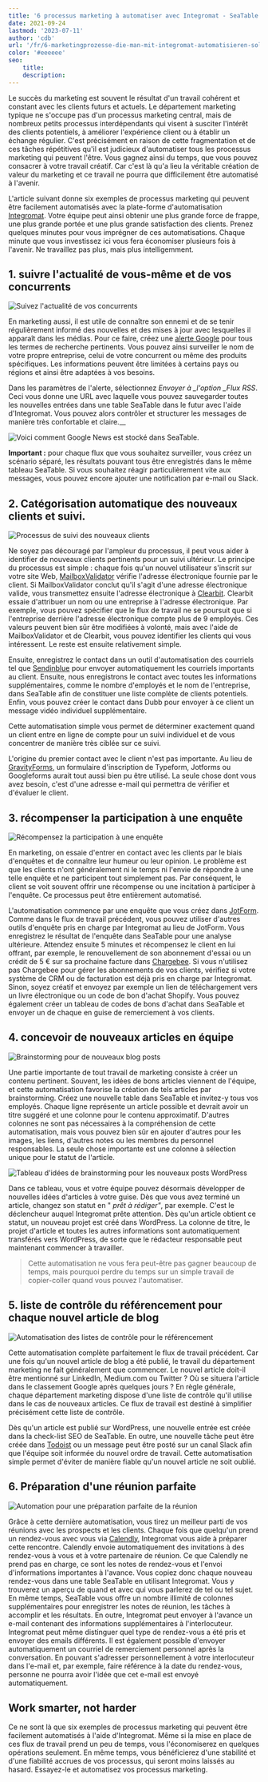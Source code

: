 ```yaml
---
title: '6 processus marketing à automatiser avec Integromat - SeaTable'
date: 2021-09-24
lastmod: '2023-07-11'
author: 'cdb'
url: '/fr/6-marketingprozesse-die-man-mit-integromat-automatisieren-sollte'
color: '#eeeeee'
seo:
    title:
    description:
---
```


Le succès du marketing est souvent le résultat d'un travail cohérent et constant avec les clients futurs et actuels. Le département marketing typique ne s'occupe pas d'un processus marketing central, mais de nombreux petits processus interdépendants qui visent à susciter l'intérêt des clients potentiels, à améliorer l'expérience client ou à établir un échange régulier. C'est précisément en raison de cette fragmentation et de ces tâches répétitives qu'il est judicieux d'automatiser tous les processus marketing qui peuvent l'être. Vous gagnez ainsi du temps, que vous pouvez consacrer à votre travail créatif. Car c'est là qu'a lieu la véritable création de valeur du marketing et ce travail ne pourra que difficilement être automatisé à l'avenir.

L'article suivant donne six exemples de processus marketing qui peuvent être facilement automatisés avec la plate-forme d'automatisation [Integromat](https://integromat.io/). Votre équipe peut ainsi obtenir une plus grande force de frappe, une plus grande portée et une plus grande satisfaction des clients. Prenez quelques minutes pour vous imprégner de ces automatisations. Chaque minute que vous investissez ici vous fera économiser plusieurs fois à l'avenir. Ne travaillez pas plus, mais plus intelligemment.

## 1\. suivre l'actualité de vous-même et de vos concurrents

![Suivez l'actualité de vos concurrents](monitor-the-news-of-your-competition-711x290.png)

En marketing aussi, il est utile de connaître son ennemi et de se tenir régulièrement informé des nouvelles et des mises à jour avec lesquelles il apparaît dans les médias. Pour ce faire, créez une [alerte Google](https://www.google.de/alerts) pour tous les termes de recherche pertinents. Vous pouvez ainsi surveiller le nom de votre propre entreprise, celui de votre concurrent ou même des produits spécifiques. Les informations peuvent être limitées à certains pays ou régions et ainsi être adaptées à vos besoins.

Dans les paramètres de l'alerte, sélectionnez _Envoyer à \_l'option \_Flux RSS_. Ceci vous donne une URL avec laquelle vous pouvez sauvegarder toutes les nouvelles entrées dans une table SeaTable dans le futur avec l'aide d'Integromat. Vous pouvez alors contrôler et structurer les messages de manière très confortable et claire.\_\_

![Voici comment Google News est stocké dans SeaTable.](google-news-seatable.png)

**Important :** pour chaque flux que vous souhaitez surveiller, vous créez un scénario séparé, les résultats pouvant tous être enregistrés dans le même tableau SeaTable. Si vous souhaitez réagir particulièrement vite aux messages, vous pouvez encore ajouter une notification par e-mail ou Slack.

## 2\. Catégorisation automatique des nouveaux clients et suivi.

![Processus de suivi des nouveaux clients](follow-up-on-customers.png)

Ne soyez pas découragé par l'ampleur du processus, il peut vous aider à identifier de nouveaux clients pertinents pour un suivi ultérieur. Le principe du processus est simple : chaque fois qu'un nouvel utilisateur s'inscrit sur votre site Web, [MailboxValidator](https://www.mailboxvalidator.com/) vérifie l'adresse électronique fournie par le client. Si MailboxValidator conclut qu'il s'agit d'une adresse électronique valide, vous transmettez ensuite l'adresse électronique à [Clearbit](https://clearbit.com/). Clearbit essaie d'attribuer un nom ou une entreprise à l'adresse électronique. Par exemple, vous pouvez spécifier que le flux de travail ne se poursuit que si l'entreprise derrière l'adresse électronique compte plus de 9 employés. Ces valeurs peuvent bien sûr être modifiées à volonté, mais avec l'aide de MailboxValidator et de Clearbit, vous pouvez identifier les clients qui vous intéressent. Le reste est ensuite relativement simple.

Ensuite, enregistrez le contact dans un outil d'automatisation des courriels tel que [Sendinblue](https://de.sendinblue.com/) pour envoyer automatiquement les courriels importants au client. Ensuite, nous enregistrons le contact avec toutes les informations supplémentaires, comme le nombre d'employés et le nom de l'entreprise, dans SeaTable afin de constituer une liste complète de clients potentiels. Enfin, vous pouvez créer le contact dans Dubb pour envoyer à ce client un message vidéo individuel supplémentaire.

Cette automatisation simple vous permet de déterminer exactement quand un client entre en ligne de compte pour un suivi individuel et de vous concentrer de manière très ciblée sur ce suivi.

L'origine du premier contact avec le client n'est pas importante. Au lieu de [GravityForms](https://www.gravityforms.com/), un formulaire d'inscription de Typeform, Jotforms ou Googleforms aurait tout aussi bien pu être utilisé. La seule chose dont vous avez besoin, c'est d'une adresse e-mail qui permettra de vérifier et d'évaluer le client.

## 3\. récompenser la participation à une enquête

![Récompensez la participation à une enquête](incentive-for-a-survey.png)

En marketing, on essaie d'entrer en contact avec les clients par le biais d'enquêtes et de connaître leur humeur ou leur opinion. Le problème est que les clients n'ont généralement ni le temps ni l'envie de répondre à une telle enquête et ne participent tout simplement pas. Par conséquent, le client se voit souvent offrir une récompense ou une incitation à participer à l'enquête. Ce processus peut être entièrement automatisé.

L'automatisation commence par une enquête que vous créez dans [JotForm](https://jotform.com/). Comme dans le flux de travail précédent, vous pouvez utiliser d'autres outils d'enquête pris en charge par Integromat au lieu de JotForm. Vous enregistrez le résultat de l'enquête dans SeaTable pour une analyse ultérieure. Attendez ensuite 5 minutes et récompensez le client en lui offrant, par exemple, le renouvellement de son abonnement d'essai ou un crédit de 5 € sur sa prochaine facture dans [Chargebee](https://www.chargebee.com/). Si vous n'utilisez pas Chargebee pour gérer les abonnements de vos clients, vérifiez si votre système de CRM ou de facturation est déjà pris en charge par Integromat. Sinon, soyez créatif et envoyez par exemple un lien de téléchargement vers un livre électronique ou un code de bon d'achat Shopify. Vous pouvez également créer un tableau de codes de bons d'achat dans SeaTable et envoyer un de chaque en guise de remerciement à vos clients.

## 4\. concevoir de nouveaux articles en équipe

![Brainstorming pour de nouveaux blog posts](brainstorm-new-blog-posts-711x317.png)

Une partie importante de tout travail de marketing consiste à créer un contenu pertinent. Souvent, les idées de bons articles viennent de l'équipe, et cette automatisation favorise la création de tels articles par brainstorming. Créez une nouvelle table dans SeaTable et invitez-y tous vos employés. Chaque ligne représente un article possible et devrait avoir un titre suggéré et une colonne pour le contenu approximatif. D'autres colonnes ne sont pas nécessaires à la compréhension de cette automatisation, mais vous pouvez bien sûr en ajouter d'autres pour les images, les liens, d'autres notes ou les membres du personnel responsables. La seule chose importante est une colonne à sélection unique pour le statut de l'article.

![Tableau d'idées de brainstorming pour les nouveaux posts WordPress](brainstorming-to-wordpress.png)

Dans ce tableau, vous et votre équipe pouvez désormais développer de nouvelles idées d'articles à votre guise. Dès que vous avez terminé un article, changez son statut en " _prêt à rédiger"_, par exemple. C'est le déclencheur auquel Integromat prête attention. Dès qu'un article obtient ce statut, un nouveau projet est créé dans WordPress. La colonne de titre, le projet d'article et toutes les autres informations sont automatiquement transférés vers WordPress, de sorte que le rédacteur responsable peut maintenant commencer à travailler.

> Cette automatisation ne vous fera peut-être pas gagner beaucoup de temps, mais pourquoi perdre du temps sur un simple travail de copier-coller quand vous pouvez l'automatiser.

## 5\. liste de contrôle du référencement pour chaque nouvel article de blog

![Automatisation des listes de contrôle pour le référencement](seo-checklist-automation-711x234.png)

Cette automatisation complète parfaitement le flux de travail précédent. Car une fois qu'un nouvel article de blog a été publié, le travail du département marketing ne fait généralement que commencer. Le nouvel article doit-il être mentionné sur LinkedIn, Medium.com ou Twitter ? Où se situera l'article dans le classement Google après quelques jours ? En règle générale, chaque département marketing dispose d'une liste de contrôle qu'il utilise dans le cas de nouveaux articles. Ce flux de travail est destiné à simplifier précisément cette liste de contrôle.

Dès qu'un article est publié sur WordPress, une nouvelle entrée est créée dans la check-list SEO de SeaTable. En outre, une nouvelle tâche peut être créée dans [Todoist](https://todoist.com/) ou un message peut être posté sur un canal Slack afin que l'équipe soit informée du nouvel ordre de travail. Cette automatisation simple permet d'éviter de manière fiable qu'un nouvel article ne soit oublié.

## 6\. Préparation d'une réunion parfaite

![Automation pour une préparation parfaite de la réunion](meeting-preparation-711x192.png)

Grâce à cette dernière automatisation, vous tirez un meilleur parti de vos réunions avec les prospects et les clients. Chaque fois que quelqu'un prend un rendez-vous avec vous via [Calendly](https://calendly.com/), Integromat vous aide à préparer cette rencontre. Calendly envoie automatiquement des invitations à des rendez-vous à vous et à votre partenaire de réunion. Ce que Calendly ne prend pas en charge, ce sont les notes de rendez-vous et l'envoi d'informations importantes à l'avance. Vous copiez donc chaque nouveau rendez-vous dans une table SeaTable en utilisant Integromat. Vous y trouverez un aperçu de quand et avec qui vous parlerez de tel ou tel sujet. En même temps, SeaTable vous offre un nombre illimité de colonnes supplémentaires pour enregistrer les notes de réunion, les tâches à accomplir et les résultats. En outre, Integromat peut envoyer à l'avance un e-mail contenant des informations supplémentaires à l'interlocuteur. Integromat peut même distinguer quel type de rendez-vous a été pris et envoyer des emails différents. Il est également possible d'envoyer automatiquement un courriel de remerciement personnel après la conversation. En pouvant s'adresser personnellement à votre interlocuteur dans l'e-mail et, par exemple, faire référence à la date du rendez-vous, personne ne pourra avoir l'idée que cet e-mail est envoyé automatiquement.

## Work smarter, not harder

Ce ne sont là que six exemples de processus marketing qui peuvent être facilement automatisés à l'aide d'Integromat. Même si la mise en place de ces flux de travail prend un peu de temps, vous l'économiserez en quelques opérations seulement. En même temps, vous bénéficierez d'une stabilité et d'une fiabilité accrues de vos processus, qui seront moins laissés au hasard. Essayez-le et automatisez vos processus marketing.
